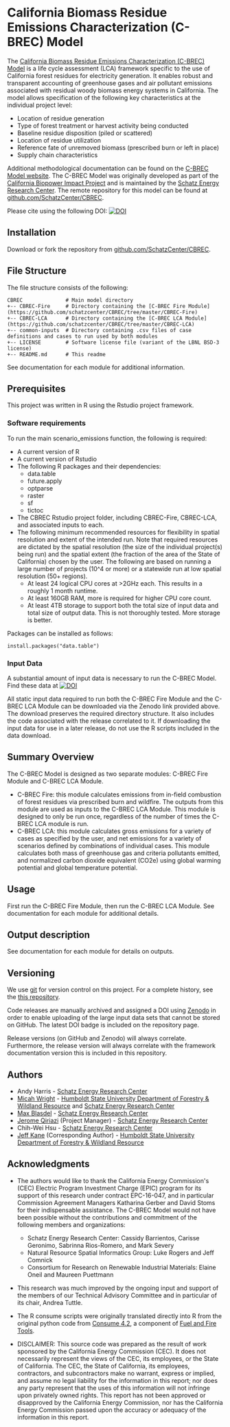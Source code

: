 **California Biomass Residue Emissions Characterization (C-BREC) Model**
===================================================================

The [California Biomass Residue Emissions Characterization (C-BREC) Model](https://schatzcenter.org/cbrec) is a life cycle assessment (LCA) framework specific to the use of California forest residues for electricity generation. It enables robust and transparent accounting of greenhouse gases and air pollutant emissions associated with residual woody biomass energy systems in California. The model allows specification of the following key characteristics at the individual project level:

* Location of residue generation
* Type of forest treatment or harvest activity being conducted
* Baseline residue disposition (piled or scattered)
* Location of residue utilization
* Reference fate of unremoved biomass (prescribed burn or left in place)
* Supply chain characteristics

Additional methodological documentation can be found on the [C-BREC Model website](https://schatzcenter.org/cbrec). The C-BREC Model was originally developed as part of the [California Biopower Impact Project](https://schatzcenter.org/cbip/) and is maintained by the [Schatz Energy Research Center](https://schatzcenter.org). The remote repository for this model can be found at [github.com/SchatzCenter/CBREC](https://github.com/SchatzCenter/CBREC).

Please cite using the following DOI: [![DOI](https://zenodo.org/badge/DOI/10.5281/zenodo.5230273.svg)](https://doi.org/10.5281/zenodo.5230273)

## Installation

Download or fork the repository from [github.com/SchatzCenter/CBREC](https://github.com/SchatzCenter/CBREC). 

## File Structure

The file structure consists of the following: 

```
CBREC              # Main model directory
+-- CBREC-Fire     # Directory containing the [C-BREC Fire Module](https://github.com/schatzcenter/CBREC/tree/master/CBREC-Fire)
+-- CBREC-LCA      # Directory containing the [C-BREC LCA Module](https://github.com/schatzcenter/CBREC/tree/master/CBREC-LCA)
+-- common-inputs  # Directory containing .csv files of case definitions and cases to run used by both modules
+-- LICENSE        # Software license file (variant of the LBNL BSD-3 license)
+-- README.md      # This readme
```

See documentation for each module for additional information.

## Prerequisites

This project was written in R using the Rstudio project framework.

### Software requirements

To run the main scenario_emissions function, the following is required:

* A current version of R
* A current version of Rstudio
* The following R packages and their dependencies:
  - data.table
  - future.apply
  - optparse
  - raster
  - sf
  - tictoc
* The CBREC Rstudio project folder, including CBREC-Fire, CBREC-LCA, and associated inputs to each.
* The following minimum recommended resources for flexibility in spatial resolution and extent of the intended run. Note that required resources are dictated by the spatial resolution (the size of the individual project(s) being run) and the spatial extent (the fraction of the area of the State of California) chosen by the user. The following are based on running a large number of projects (10^4 or more) or a statewide run at low spatial resolution (50+ regions).
  * At least 24 logical CPU cores at >2GHz each. This results in a roughly 1 month runtime.
  * At least 160GB RAM, more is required for higher CPU core count.
  * At least 4TB storage to support both the total size of input data and total size of output data. This is not thoroughly tested. More storage is better.
        
Packages can be installed as follows:

```
install.packages("data.table")
```

### Input Data

A substantial amount of input data is necessary to run the C-BREC Model. Find these data at [![DOI](https://zenodo.org/badge/DOI/10.5281/zenodo.5230532.svg)](https://doi.org/10.5281/zenodo.5230532)


All static input data required to run both the C-BREC Fire Module and the C-BREC LCA Module can be downloaded via the Zenodo link provided above. The download preserves the required directory structure. It also includes the code associated with the release correlated to it. If downloading the input data for use in a later release, do not use the R scripts included in the data download.

## Summary Overview

The C-BREC Model is designed as two separate modules: C-BREC Fire Module and C-BREC LCA Module.
* C-BREC Fire: this module calculates emissions from in-field combustion of forest residues via prescribed burn and wildfire. The outputs from this module are used as inputs to the C-BREC LCA Module. This module is designed to only be run once, regardless of the number of times the C-BREC LCA module is run.
* C-BREC LCA: this module calculates gross emissions for a variety of cases as specified by the user, and net emissions for a variety of scenarios defined by combinations of individual cases. This module calculates both mass of greenhouse gas and criteria pollutants emitted, and normalized carbon dioxide equivalent (CO2e) using global warming potential and global temperature potential.

## Usage

First run the C-BREC Fire Module, then run the C-BREC LCA Module. See documentation for each module for additional details.

## Output description

See documentation for each module for details on outputs.

## Versioning

We use [git](https://git-scm.com/) for version control on this project. For a complete history, see the [this repository](https://github.com/SchatzCenter/CBREC).

Code releases are manually archived and assigned a DOI using [Zenodo](https://zenodo.org) in order to enable uploading of the large input data sets that cannot be stored on GitHub. The latest DOI badge is included on the repository page.

Release versions (on GitHub and Zenodo) will always correlate. Furthermore, the release version will always correlate with the framework documentation version this is included in this repository.

## Authors

* Andy Harris - [Schatz Energy Research Center](https://schatzcenter.org)
* [Micah Wright](https://github.com/wrightmicahc) - [Humboldt State University Department of Forestry & Wildland Resource](https://fwr.humboldt.edu/) and [Schatz Energy Research Center](https://schatzcenter.org)
* [Max Blasdel](https://github.com/mxblsdl) - [Schatz Energy Research Center](https://schatzcenter.org)
* [Jerome Qiriazi](https://github.com/jqiriazi) (Project Manager) - [Schatz Energy Research Center](https://schatzcenter.org)
* Chih-Wei Hsu - [Schatz Energy Research Center](https://schatzcenter.org)
* [Jeff Kane](https://fwr.humboldt.edu/people/jeffrey-kane) (Corresponding Author) - [Humboldt State University Department of Forestry & Wildland Resource](https://fwr.humboldt.edu/)

## Acknowledgments

* The authors would like to thank the California Energy Commission's (CEC) Electric Program Investment Charge (EPIC) program for its support of this research under contract EPC-16-047, and in particular Commission Agreement Managers Katharina Gerber and David Stoms for their indispensable assistance. The C-BREC Model would not have been possible without the contributions and commitment of the following members and organizations:
  - Schatz Energy Research Center: Cassidy Barrientos, Carisse Geronimo, Sabrinna Rios-Romero, and Mark Severy
  - Natural Resource Spatial Informatics Group: Luke Rogers and Jeff Comnick
  - Consortium for Research on Renewable Industrial Materials: Elaine Oneil and Maureen Puettmann

* This research was much improved by the ongoing input and support of the members of our Technical Advisory Committee and in particular of its chair, Andrea Tuttle.

* The R consume scripts were originally translated directly into R from the original python code from [Consume 4.2](https://www.fs.fed.us/pnw/fera/fft/consumemodule.shtml), a component of [Fuel and Fire Tools](https://www.fs.fed.us/pnw/fera/fft/index.shtml).

* DISCLAIMER: This source code was prepared as the result of work sponsored by the California Energy Commission (CEC). It does not necessarily represent the views of the CEC, its employees, or the State of California. The CEC, the State of California, its employees, contractors, and subcontractors make no warrant, express or implied, and assume no legal liability for the information in this report; nor does any party represent that the uses of this information will not infringe upon privately owned rights. This report has not been approved or disapproved by the California Energy Commission, nor has the California Energy Commission passed upon the accuracy or adequacy of the information in this report.
